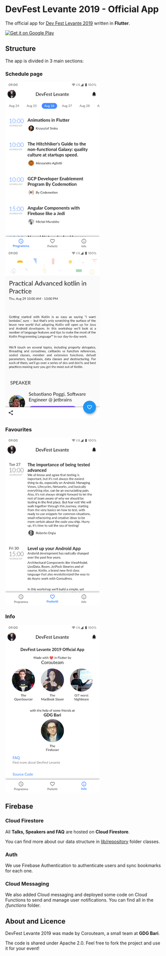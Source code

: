# DevFest Levante 2019 - Official App

The official app for [Dev Fest Levante 2019](http://devfestlevante.eu/) written in **Flutter**.

<a href="https://play.google.com/store/apps/details?id=com.github.corouteam.devfestlevante2019"><img alt="Get it on Google Play" src="https://play.google.com/intl/en_us/badges/images/generic/en_badge_web_generic.png" width="300" /></a>

## Structure
The app is divided in 3 main sections:

### Schedule page
<img src="https://github.com/corouteam/2019-app-devfestlevante/blob/master/pics/screen_1.png" width="300"> <img src="https://github.com/corouteam/2019-app-devfestlevante/blob/master/pics/screen_2.png" width="300">

### Favourites
<img src="https://github.com/corouteam/2019-app-devfestlevante/blob/master/pics/screen_4.png" width="300">

### Info
<img src="https://github.com/corouteam/2019-app-devfestlevante/blob/master/pics/screen_5.png" width="300">

## Firebase
### Cloud Firestore
All **Talks, Speakers and FAQ** are hosted on **Cloud Firestore**.

You can find more about our data structure in [lib/repository](https://github.com/corouteam/2019-app-devfestlevante/tree/master/lib/repository) folder classes.

### Auth
We use Firebase Authentication to authenticate users and sync bookmarks for each one.

### Cloud Messaging
We also added Cloud messaging and deployed some code on Cloud Functions to send and manage user notifications. You can find all in the */functions* folder.

## About and Licence
DevFest Levante 2019 was made by Corouteam, a small team at **GDG Bari**.

The code is shared under Apache 2.0. Feel free to fork the project and use it for your event!

